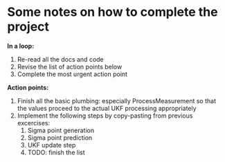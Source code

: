 # Some notes on how to complete the project

**In a loop:**
1. Re-read all the docs and code
1. Revise the list of action points below
1. Complete the most urgent action point

**Action points:**
1. Finish all the basic plumbing: especially ProcessMeasurement so that the values proceed to the actual UKF processing 
   appropriately 
1. Implement the following steps by copy-pasting from previous excercises: 
   1. Sigma point generation
   1. Sigma point prediction
   1. UKF update step
   1. TODO: finish the list
